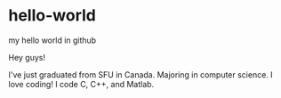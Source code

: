# hello-world
my hello world in github

Hey guys!

I've just graduated from SFU in Canada. Majoring in computer science.
I love coding! I code C, C++, and Matlab.

